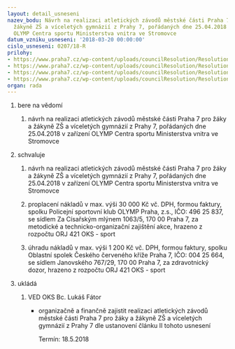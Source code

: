 ```yaml
---
layout: detail_usneseni
nazev_bodu: Návrh na realizaci atletických závodů městské části Praha 7 pro žáky a
  žákyně ZŠ a víceletých gymnázií z Prahy 7, pořádaných dne 25.04.2018 v zařízení
  OLYMP Centra sportu Ministerstva vnitra ve Stromovce
datum_vzniku_usneseni: '2018-03-20 00:00:00'
cislo_usneseni: 0207/18-R
prilohy:
- https://www.praha7.cz/wp-content/uploads/councilResolution/Resolutions/27403/export/M1D_Atletickezavody_2018~335939.doc
- https://www.praha7.cz/wp-content/uploads/councilResolution/Resolutions/27403/export/Zapis_3_jednani_SK_05_03_2018~335938.pdf
- https://www.praha7.cz/wp-content/uploads/councilResolution/Resolutions/27403/export/Olymp_Atletickezavody_schvaleniakce_2018~335937.pdf
- https://www.praha7.cz/wp-content/uploads/councilResolution/Resolutions/27403/export/export~336338.pdf
organ: rada
---
```

<ol id="urzList" class="urzList_view"><li id="" class="urzClass1"><span name="1">bere na vědomí</span><ol class="urzOlClass decimal "><li style="text-align: left;" id="" class="urzClass2"><span><p>návrh na realizaci atletických závodů městské části Praha 7 pro žáky a žákyně ZŠ a víceletých gymnázií z Prahy 7, pořádaných dne 25.04.2018 v zařízení OLYMP Centra sportu Ministerstva vnitra ve Stromovce<br></p></span></li></ol></li><li id="" class="urzClass1"><span name="24">schvaluje</span><ol class="urzOlClass decimal "><li style="text-align: left;" id="" class="urzClass2"><span><p>návrh na realizaci atletických závodů městské části Praha 7 pro žáky a žákyně ZŠ a víceletých gymnázií z Prahy 7, pořádaných dne 25.04.2018 v zařízení OLYMP Centra sportu Ministerstva vnitra ve Stromovce<br></p></span></li><li style="text-align: left;" id="" class="urzClass2"><span><p>proplacení nákladů v max. výši 30 000 Kč vč. DPH, formou faktury, spolku Policejní sportovní klub OLYMP Praha, z.s., IČO: 496 25 837, se sídlem Za Císařským mlýnem 1063/5, 170 00 Praha 7, za metodické a technicko-organizační zajištění akce, hrazeno z rozpočtu ORJ 421 OKS - sport</p></span></li><li style="text-align: left;" id="" class="urzClass2"><span><p>úhradu nákladů v max. výši 1 200 Kč vč. DPH, formou faktury, spolku Oblastní spolek Českého červeného kříže Praha 7, IČO: 004 25 664, se sídlem Janovského 767/29, 170 00 Praha 7, za zdravotnický dozor, hrazeno z rozpočtu ORJ 421 OKS - sport</p></span></li></ol></li><li class="urzClass1" id="urzUkoly"><span name="1">ukládá</span><ol class="urzOlClass"><li class="urzClass2"><span><p>VED OKS Bc. Lukáš Fátor</p></span><ul class="urzUlClass"><li class="urzClass3"><span><p>organizačně a finančně zajistit realizaci atletických závodů městské části Praha 7 pro žáky a žákyně ZŠ a víceletých gymnázií z Prahy 7 dle ustanovení článku II tohoto usnesení</p></span><span class="urzUkolTermin">  Termín:&nbsp;18.5.2018</span></li></ul></li></ol></li></ol>